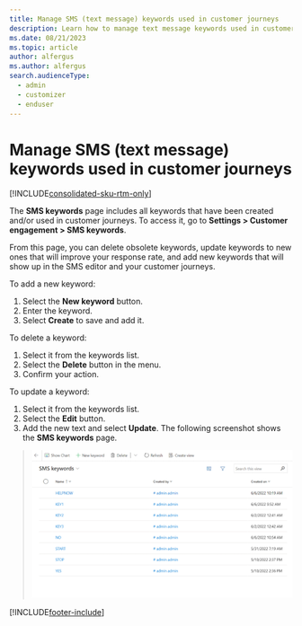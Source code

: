```yaml
---
title: Manage SMS (text message) keywords used in customer journeys 
description: Learn how to manage text message keywords used in customer journeys in Dynamics 365 Customer Insights - Journeys.
ms.date: 08/21/2023
ms.topic: article
author: alfergus
ms.author: alfergus
search.audienceType: 
  - admin
  - customizer
  - enduser
---
```


# Manage SMS (text message) keywords used in customer journeys

[!INCLUDE[consolidated-sku-rtm-only](../includes/consolidated-sku-rtm-only.md)]

The **SMS keywords** page includes all keywords that have been created and/or used in customer journeys. To access it, go to **Settings > Customer engagement > SMS keywords**.

From this page, you can delete obsolete keywords, update keywords to new ones that will improve your response rate, and add new keywords that will show up in the SMS editor and your customer journeys.

To add a new keyword:
1. Select the **New keyword** button.
2. Enter the keyword.
3. Select **Create** to save and add it.

To delete a keyword:
1. Select it from the keywords list.
2. Select the **Delete** button in the menu.
3. Confirm your action.

To update a keyword:
1. Select it from the keywords list.
2. Select the **Edit** button.
3. Add the new text and select **Update**.
 The following screenshot shows the **SMS keywords** page. 

> ![SMS keywords page screenshot.](media/sms-keywords-page.png "SMS keywords page screenshot")

[!INCLUDE[footer-include](../includes/footer-banner.md)]
